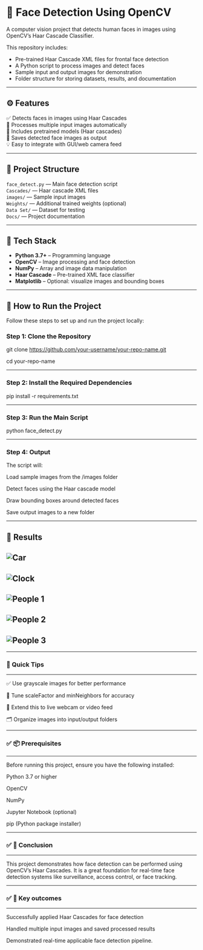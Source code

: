 # 🧠 Face Detection Using OpenCV

A computer vision project that detects human faces in images using OpenCV’s Haar Cascade Classifier.

This repository includes:

- Pre-trained Haar Cascade XML files for frontal face detection
- A Python script to process images and detect faces
- Sample input and output images for demonstration
- Folder structure for storing datasets, results, and documentation

---

## ⚙️ Features

✅ Detects faces in images using Haar Cascades  
📸 Processes multiple input images automatically  
📝 Includes pretrained models (Haar cascades)  
💾 Saves detected face images as output  
💡 Easy to integrate with GUI/web camera feed

---

## 📁 Project Structure

`face_detect.py` — Main face detection script  
`Cascades/` — Haar cascade XML files  
`images/` — Sample input images  
`Weights/` — Additional trained weights (optional)  
`Data Set/` — Dataset for testing  
`Docs/` — Project documentation  

---

## 🧠 Tech Stack

- **Python 3.7+** – Programming language  
- **OpenCV** – Image processing and face detection  
- **NumPy** – Array and image data manipulation  
- **Haar Cascade** – Pre-trained XML face classifier  
- **Matplotlib** – Optional: visualize images and bounding boxes  

---

## 🚀 How to Run the Project

Follow these steps to set up and run the project locally:

### Step 1: Clone the Repository

git clone https://github.com/your-username/your-repo-name.git

cd your-repo-name

---

### Step 2: Install the Required Dependencies

pip install -r requirements.txt

---

### Step 3: Run the Main Script

python face_detect.py

---

### Step 4: Output
The script will:

Load sample images from the /images folder

Detect faces using the Haar cascade model

Draw bounding boxes around detected faces

Save output images to a new folder

---

## 📌 Results

## ![Car](car.png)  

## ![Clock](clock.png)  

## ![People 1](people1.png)  

## ![People 2](people2.png)  

## ![People 3](people3.png)

---


### 🚀 Quick Tips
-------------

✅ Use grayscale images for better performance

📌 Tune scaleFactor and minNeighbors for accuracy

🧠 Extend this to live webcam or video feed

🗂️ Organize images into input/output folders

---

### ✅ 📦 Prerequisites
-------------

Before running this project, ensure you have the following installed:

Python 3.7 or higher

OpenCV

NumPy

Jupyter Notebook (optional)

pip (Python package installer)

---

### ✅ 📌 Conclusion
-------------

This project demonstrates how face detection can be performed using OpenCV’s Haar Cascades. It is a great foundation for real-time face detection systems like surveillance, access control, or face tracking.

---

### ✅ 📌 Key outcomes

---

Successfully applied Haar Cascades for face detection

Handled multiple input images and saved processed results

Demonstrated real-time applicable face detection pipeline.




